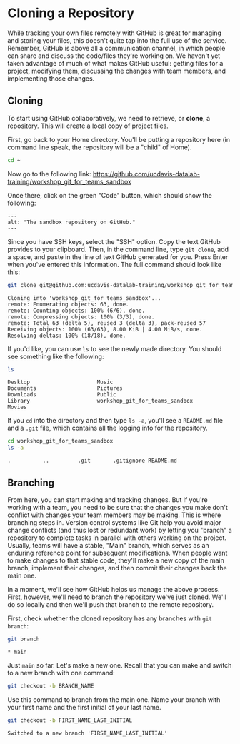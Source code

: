 Cloning a Repository
====================

While tracking your own files remotely with GitHub is great for managing and
storing your files, this doesn't quite tap into the full use of the service.
Remember, GitHub is above all a communication channel, in which people can
share and discuss the code/files they're working on. We haven't yet taken
advantage of much of what makes GitHub useful: getting files for a project,
modifying them, discussing the changes with team members, and implementing
those changes.

Cloning
-------

To start using GitHub collaboratively, we need to retrieve, or **clone**, a
repository. This will create a local copy of project files.

First, go back to your Home directory. You'll be putting a repository here (in
command line speak, the repository will be a "child" of Home).

```sh
cd ~
```

Now go to the following link:
<https://github.com/ucdavis-datalab-training/workshop_git_for_teams_sandbox>

Once there, click on the green "Code" button, which should show the
following:

```{figure} ../img/clone_repository_github_view.png
---
alt: "The sandbox repository on GitHub."
---
```

Since you have SSH keys, select the "SSH" option. Copy the text GitHub provides
to your clipboard. Then, in the command line, type `git clone`, add a space,
and paste in the line of text GitHub generated for you. Press Enter when you've
entered this information. The full command should look like this:

```sh
git clone git@github.com:ucdavis-datalab-training/workshop_git_for_teams_sandbox.git
```
```text
Cloning into 'workshop_git_for_teams_sandbox'...
remote: Enumerating objects: 63, done.
remote: Counting objects: 100% (6/6), done.
remote: Compressing objects: 100% (3/3), done.
remote: Total 63 (delta 5), reused 3 (delta 3), pack-reused 57
Receiving objects: 100% (63/63), 8.00 KiB | 4.00 MiB/s, done.
Resolving deltas: 100% (18/18), done.
```

If you'd like, you can use `ls` to see the newly made directory. You should see
something like the following:

```sh
ls
```
```text
Desktop                     Music
Documents                   Pictures
Downloads                   Public
Library                     workshop_git_for_teams_sandbox
Movies
```

If you `cd` into the directory and then type `ls -a`, you'll see a `README.md`
file and a `.git` file, which contains all the logging info for the repository.

```sh
cd workshop_git_for_teams_sandbox 
ls -a
```
```text
.          ..         .git       .gitignore README.md
```

Branching
---------

From here, you can start making and tracking changes. But if you're working
with a team, you need to be sure that the changes you make don't conflict with
changes your team members may be making. This is where branching steps in.
Version control systems like Git help you avoid major change conflicts (and
thus lost or redundant work) by letting you "branch" a repository to complete
tasks in parallel with others working on the project. Usually, teams will have
a stable, "Main" branch, which serves as an enduring reference point for
subsequent modifications. When people want to make changes to that stable code,
they'll make a new copy of the main branch, implement their changes, and then
commit their changes back the main one.

In a moment, we'll see how GitHub helps us manage the above process. First,
however, we'll need to branch the repository we've just cloned. We'll do so
locally and then we'll push that branch to the remote repository.

First, check whether the cloned repository has any branches with `git branch`:

```sh
git branch
```
```text
* main
```

Just `main` so far. Let's make a new one. Recall that you can make and switch
to a new branch with one command:

```sh
git checkout -b BRANCH_NAME
```

Use this command to branch from the main one. Name your branch with your first
name and the first initial of your last name.

```sh
git checkout -b FIRST_NAME_LAST_INITIAL
```
```text
Switched to a new branch 'FIRST_NAME_LAST_INITIAL'
```
